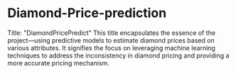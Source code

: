 # Diamond-Price-prediction
Title: "DiamondPricePredict"  This title encapsulates the essence of the project—using predictive models to estimate diamond prices based on various attributes. It signifies the focus on leveraging machine learning techniques to address the inconsistency in diamond pricing and providing a more accurate pricing mechanism.
